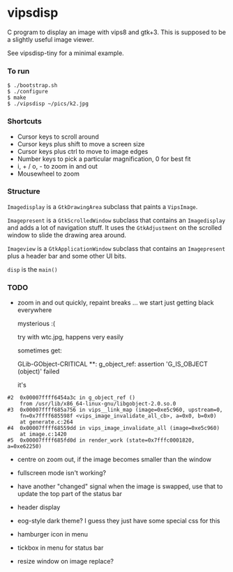 # vipsdisp

C program to display an image with vips8 and gtk+3. This is supposed to be
a slightly useful image viewer. 

See vipsdisp-tiny for a minimal example.

### To run

```
$ ./bootstrap.sh
$ ./configure 
$ make
$ ./vipsdisp ~/pics/k2.jpg
```

### Shortcuts

* Cursor keys to scroll around
* Cursor keys plus shift to move a screen size
* Cursor keys plus ctrl to move to image edges
* Number keys to pick a particular magnification, 0 for best fit
* i, + / o, - to zoom in and out
* Mousewheel to zoom

### Structure

`Imagedisplay` is a `GtkDrawingArea` subclass that paints a `VipsImage`.

`Imagepresent` is a `GtkScrolledWindow` subclass that contains an
`Imagedisplay` and adds a lot of navigation stuff. It uses the `GtkAdjustment`
on the scrolled window to slide the drawing area around.

`Imageview` is a `GtkApplicationWindow` subclass that contains an
`Imagepresent` plus a header bar and some other UI bits.

`disp` is the `main()`

### TODO

- zoom in and out quickly, repaint breaks ... we start just getting black
  everywhere 

  mysterious :( 

  try with wtc.jpg, happens very easily

  sometimes get:

	GLib-GObject-CRITICAL **: g_object_ref: assertion 'G_IS_OBJECT (object)' failed

  it's 

```
#2  0x00007ffff6454a3c in g_object_ref ()
    from /usr/lib/x86_64-linux-gnu/libgobject-2.0.so.0
#3  0x00007ffff685a756 in vips__link_map (image=0xe5c960, upstream=0, 
    fn=0x7ffff685598f <vips_image_invalidate_all_cb>, a=0x0, b=0x0)
    at generate.c:264
#4  0x00007ffff68559dd in vips_image_invalidate_all (image=0xe5c960)
    at image.c:1420
#5  0x00007ffff685fd0d in render_work (state=0x7fffc0001820, a=0xe62250)
```

- centre on zoom out, if the image becomes smaller than the window

- fullscreen mode isn't working?

- have another "changed" signal when the image is swapped, use that to update
  the top part of the status bar

- header display

- eog-style dark theme? I guess they just have some special css for this

- hamburger icon in menu

- tickbox in menu for status bar

- resize window on image replace?


